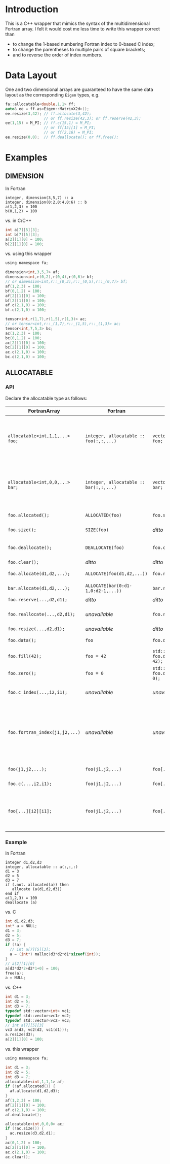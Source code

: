 # Introduction
This is a C++ wrapper that mimics the syntax of the multidimensional
Fortran array.
I felt it would cost me less time to write this wrapper correct than
+ to change the 1-based numbering Fortran index to 0-based C index;
+ to change the parentheses to multiple pairs of square brackets;
+ and to reverse the order of index numbers.

# Data Layout
One and two dimensional arrays are guaranteed to have the same data
layout as the corresponding `Eigen` types, e.g.
```C
fa::allocatable<double,1,1> ff;
auto& ee = ff.as<Eigen::MatrixX2d>();
ee.resize(3,42); // ff.allocate(3,42);
                 // or ff.resize(42,3); or ff.reserve(42,3);
ee(1,15) = M_PI; // ff.c(15,1) = M_PI;
                 // or ff[15][1] = M_PI;
                 // or ff(2,16) = M_PI;
ee.resize(0,0);  // ff.deallocate(); or ff.free();
```

# Examples
## DIMENSION
In Fortran
```Fortran
integer, dimension(3,5,7) :: a
integer, dimension(0:2,0:4,0:6) :: b
a(1,2,3) = 100
b(0,1,2) = 100
```
vs. in C/C++
```C
int a[7][5][3];
int b[7][5][3];
a[2][1][0] = 100;
b[2][1][0] = 100;
```
vs. using this wrapper
```C
using namespace fa;

dimension<int,3,5,7> af;
dimension<int,r(0,2),r(0,4),r(0,6)> bf;
// or dimension<int,r::_(0,3),r::_(0,5),r::_(0,7)> bf;
af(1,2,3) = 100;
bf(0,1,2) = 100;
af[2][1][0] = 100;
bf[2][1][0] = 100;
af.c(2,1,0) = 100;
bf.c(2,1,0) = 100;

tensor<int,r(1,7),r(1,5),r(1,3)> ac;
// or tensor<int,r::_(1,7),r::_(1,5),r::_(1,3)> ac;
tensor<int,7,5,3> bc;
ac(1,2,3) = 100;
bc(0,1,2) = 100;
ac[2][1][0] = 100;
bc[2][1][0] = 100;
ac.c(2,1,0) = 100;
bc.c(2,1,0) = 100;
```

## ALLOCATABLE
### API
Declare the allocatable type as follows:

| FortranArray | Fortran |  C++ | Explanation |
|--------------|---------|------|-------------|
| `allocatable<int,1,1,...> foo;` | `integer, allocatable :: foo(:,:,...)` | `vector<...vector<int>> foo;` | declare an n-dimensional dynamic array; when using Fortran syntax, assuming index starts from **1** |
| `allocatable<int,0,0,...> bar;` | `integer, allocatable :: bar(:,:,...)` | `vector<...vector<int>> bar;` | declare an n-dimensional dynamic array; when using Fortran syntax, assuming index starts from **0** |
| `foo.allocated();` | `ALLOCATED(foo)` | `foo.size();` | check availability |
| `foo.size();` | `SIZE(foo)` | *ditto* | **total number of elements** |
| `foo.deallocate();` | `DEALLOCATE(foo)` | `foo.clear();` | release the dynamic allocation |
| `foo.clear();` | *ditto* | *ditto* | *ditto* |
| `foo.allocate(d1,d2,...);` | `ALLOCATE(foo(d1,d2,...))` | `foo.reserve(...,d2,d1);` | dynamic allocation |
| `bar.allocate(d1,d2,...);` | `ALLOCATE(bar(0:d1-1,0:d2-1,...))` | `bar.reserve(...,d2,d1);` | dynamic allocation |
| `foo.reserve(...,d2,d1);` | *ditto* | *ditto* | *ditto* |
| `foo.reallocate(...,d2,d1);` | *unavailable* | `foo.resize(...,d2,d1);` | reallocate dynamic memory |
| `foo.resize(...,d2,d1);` | *unavailable* | *ditto* | *ditto* |
| `foo.data();` | `foo` | `foo.data();` | pointer to the first element |
| `foo.fill(42);` | `foo = 42` | `std::fill(foo.data(), foo.data()+foo.size(), 42);` | assign value 42 to every element |
| `foo.zero();` | `foo = 0` | `std::fill(foo.data(), foo.data()+foo.size(), 0);` | zero out all the elements |
| `foo.c_index(...,i2,i1);` | *unavailable* | *unavailable* | **0-based** index of the element "foo[...][i2][i1]" |
| `foo.fortran_index(j1,j2,...)` | *unavailable* | *unavailable* | **0-based** index of the element "foo(j1,j2,...)"; **the effect of different "beginning indexes" is taken into account** |
| `foo(j1,j2,...);` | `foo(j1,j2,...)` | `foo[...][i2][i1];` | access element "foo(j1,j2,...)" |
| `foo.c(...,i2,i1);` | `foo(j1,j2,...)` | `foo[...][i2][i1];` | access element "foo[...][i2][i1]" |
| `foo[...][i2][i1];` | `foo(j1,j2,...)` | `foo[...][i2][i1];` | access element "foo[...][i2][i1]"; **slow implementation; not recommended** |

### Example
In Fortran
```Fortran
integer d1,d2,d3
integer, allocatable :: a(:,:,:)
d1 = 3
d2 = 5
d3 = 7
if (.not. allocated(a)) then
   allocate (a(d1,d2,d3))
end if
a(1,2,3) = 100
deallocate (a)
```
vs. C
```C
int d1,d2,d3;
int* a = NULL;
d1 = 3;
d2 = 5;
d3 = 7;
if (!a) {
  // int a[7][5][3];
  a = (int*) malloc(d3*d2*d1*sizeof(int));
}
// a[2][1][0]
a[d3*d2*2+d2*1+0] = 100;
free(a);
a = NULL;
```
vs. C++
```C
int d1 = 3;
int d2 = 5;
int d3 = 7;
typedef std::vector<int> vc1;
typedef std::vector<vc1> vc2;
typedef std::vector<vc2> vc3;
// int a[7][5][3]
vc3 a(d3, vc2(d2, vc1(d1)));
a.resize(d3);
a[2][1][0] = 100;
```
vs. this wrapper
```C
using namespace fa;

int d1 = 3;
int d2 = 5;
int d3 = 7;
allocatable<int,1,1,1> af;
if (!af.allocated()) {
  af.allocate(d1,d2,d3);
}
af(1,2,3) = 100;
af[2][1][0] = 100;
af.c(2,1,0) = 100;
af.deallocate();

allocatable<int,0,0,0> ac;
if (!ac.size()) {
  ac.resize(d3,d2,d1);
}
ac(0,1,2) = 100;
ac[2][1][0] = 100;
ac.c(2,1,0) = 100;
ac.clear();
```
